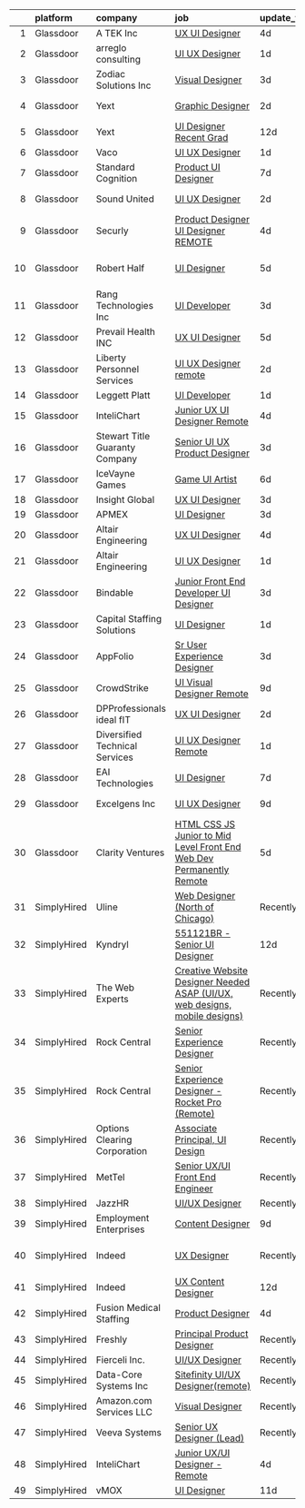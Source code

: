 

|    | platform    | company                        | job                                                                                                                                                                                                                                                                                                                                                                                                                                                                                                                                                                                                                                                                                                                                                                                                                                                                                                                                                             | update_time   | location                   |
|---:|:------------|:-------------------------------|:----------------------------------------------------------------------------------------------------------------------------------------------------------------------------------------------------------------------------------------------------------------------------------------------------------------------------------------------------------------------------------------------------------------------------------------------------------------------------------------------------------------------------------------------------------------------------------------------------------------------------------------------------------------------------------------------------------------------------------------------------------------------------------------------------------------------------------------------------------------------------------------------------------------------------------------------------------------|:--------------|:---------------------------|
|  1 | Glassdoor   | A TEK  Inc                     | [UX UI Designer](https://www.glassdoor.com/partner/jobListing.htm?pos=129&ao=1136043&s=58&guid=000001822efc20dfa5048b48a97cf96d&src=GD_JOB_AD&t=SR&vt=w&cs=1_11377999&cb=1658645652036&jobListingId=1008014837396&jrtk=3-0-1g8nfo882kf3t801-1g8nfo88gih67800-c30b1eaef094e448-)                                                                                                                                                                                                                                                                                                                                                                                                                                                                                                                                                                                                                                                                                 | 4d            | Remote                     |
|  2 | Glassdoor   | arreglo consulting             | [UI UX Designer](https://www.glassdoor.com/partner/jobListing.htm?pos=116&ao=1136043&s=58&guid=000001822efc20dfa5048b48a97cf96d&src=GD_JOB_AD&t=SR&vt=w&ea=1&cs=1_a6d32a10&cb=1658645652033&jobListingId=1008022963550&jrtk=3-0-1g8nfo882kf3t801-1g8nfo88gih67800-e202c2de53c6fba3-)                                                                                                                                                                                                                                                                                                                                                                                                                                                                                                                                                                                                                                                                            | 1d            | Remote                     |
|  3 | Glassdoor   | Zodiac Solutions Inc           | [Visual Designer](https://www.glassdoor.com/partner/jobListing.htm?pos=119&ao=1136043&s=58&guid=000001822efc20dfa5048b48a97cf96d&src=GD_JOB_AD&t=SR&vt=w&ea=1&cs=1_6ff69db3&cb=1658645652033&jobListingId=1008017154622&jrtk=3-0-1g8nfo882kf3t801-1g8nfo88gih67800-bd9f4380f71321dc-)                                                                                                                                                                                                                                                                                                                                                                                                                                                                                                                                                                                                                                                                           | 3d            | Remote                     |
|  4 | Glassdoor   | Yext                           | [Graphic Designer](https://www.glassdoor.com/partner/jobListing.htm?pos=117&ao=1136043&s=58&guid=000001822efc20dfa5048b48a97cf96d&src=GD_JOB_AD&t=SR&vt=w&ea=1&cs=1_851ec7cd&cb=1658645652033&jobListingId=1008020269513&jrtk=3-0-1g8nfo882kf3t801-1g8nfo88gih67800-fec916a2e6c2da3c-)                                                                                                                                                                                                                                                                                                                                                                                                                                                                                                                                                                                                                                                                          | 2d            | New York, NY               |
|  5 | Glassdoor   | Yext                           | [UI Designer  Recent Grad](https://www.glassdoor.com/partner/jobListing.htm?pos=107&ao=1136043&s=58&guid=000001822efc20dfa5048b48a97cf96d&src=GD_JOB_AD&t=SR&vt=w&ea=1&cs=1_d63e51b0&cb=1658645652032&jobListingId=1007997778368&jrtk=3-0-1g8nfo882kf3t801-1g8nfo88gih67800-a0e3c238307e8cd0-)                                                                                                                                                                                                                                                                                                                                                                                                                                                                                                                                                                                                                                                                  | 12d           | Washington, DC             |
|  6 | Glassdoor   | Vaco                           | [UI UX Designer](https://www.glassdoor.com/partner/jobListing.htm?pos=103&ao=1110586&s=58&guid=000001822efc20dfa5048b48a97cf96d&src=GD_JOB_AD&t=SR&vt=w&ea=1&cs=1_cab8975e&cb=1658645652031&jobListingId=1008023216768&cpc=AC285F3A3ECA6BB0&jrtk=3-0-1g8nfo882kf3t801-1g8nfo88gih67800-c2590c98b9006f94--6NYlbfkN0D_sybMACCpf9B-677oK5j6rPldVB6BlrVvFjO_o-GJZbzuF-qh4PxErFUqfUsv_6vV3WLPvigOEG1wK1pzZaVnl5iY4f9c4tr5cqpg2sIe19kpnYHaF7UgaMd0fyhrMIC5YulhDPTGLsEqDcJqeRvyv5OF1eJxVNxAsRSXdFWu20heCU_Tm8cEfGgCQjRECI1AVtqf9fhcgfiBW4LLQB3k1ZbFv9kKsujt-lUtC1TqrUMLdloidO3cbTvXPG0wCANlsKK32I1dZavFCJXIcD_qTyPwdwLEOlnSNoRjLWfC0hFULoBJrhlvzp9GDQ2dCZVqHhupJuewaGX4HOS4p0tGWeeQ94V4hUqjQP_kfUQLrvQ7lG1Nz1t5pbQjVlDbnpuV7MF3Dy77673ehjYa_GBToRZ9o7C0mKZBkMmhSpBLKS1OndXb80wKA7o1R6pn6ZdEJ7WPZYEpi919KWXEJLm8saFusTLk-SUOdbKD89ZEswpZ4m8QsDGlbK-4wAKFoQ0ApSg0I9MCKKEAvhxFjlljDuQRjihrfBM%3D)                                                                         | 1d            | Remote                     |
|  7 | Glassdoor   | Standard Cognition             | [Product UI Designer](https://www.glassdoor.com/partner/jobListing.htm?pos=121&ao=1136043&s=58&guid=000001822efc20dfa5048b48a97cf96d&src=GD_JOB_AD&t=SR&vt=w&ea=1&cs=1_139edbeb&cb=1658645652033&jobListingId=1008009522323&jrtk=3-0-1g8nfo882kf3t801-1g8nfo88gih67800-deab683002178342-)                                                                                                                                                                                                                                                                                                                                                                                                                                                                                                                                                                                                                                                                       | 7d            | California                 |
|  8 | Glassdoor   | Sound United                   | [UI UX Designer](https://www.glassdoor.com/partner/jobListing.htm?pos=123&ao=1136043&s=58&guid=000001822efc20dfa5048b48a97cf96d&src=GD_JOB_AD&t=SR&vt=w&ea=1&cs=1_a633a2d5&cb=1658645652033&jobListingId=1008021114860&jrtk=3-0-1g8nfo882kf3t801-1g8nfo88gih67800-3715b8a1269b4e8f-)                                                                                                                                                                                                                                                                                                                                                                                                                                                                                                                                                                                                                                                                            | 2d            | Carlsbad, CA               |
|  9 | Glassdoor   | Securly                        | [Product Designer   UI Designer   REMOTE](https://www.glassdoor.com/partner/jobListing.htm?pos=110&ao=1136043&s=58&guid=000001822efc20dfa5048b48a97cf96d&src=GD_JOB_AD&t=SR&vt=w&ea=1&cs=1_bb5e3d56&cb=1658645652032&jobListingId=1008015052529&jrtk=3-0-1g8nfo882kf3t801-1g8nfo88gih67800-3077bcd583cdc22f-)                                                                                                                                                                                                                                                                                                                                                                                                                                                                                                                                                                                                                                                   | 4d            | Atlanta, GA                |
| 10 | Glassdoor   | Robert Half                    | [UI Designer](https://www.glassdoor.com/partner/jobListing.htm?pos=106&ao=1110586&s=58&guid=000001822efc20dfa5048b48a97cf96d&src=GD_JOB_AD&t=SR&vt=w&ea=1&cs=1_5350e32c&cb=1658645652032&jobListingId=1008013164951&cpc=2CAED5C921A5F994&jrtk=3-0-1g8nfo882kf3t801-1g8nfo88gih67800-dd0eea5919acfc3a--6NYlbfkN0CpzDdaQkua3np5pkmj49lKioZwmwxQ-yx5plwbYmV_M5QDgP5U2s8pAHOPa11cU8y7ZXlQtO7Sj6RRqLq8cvCwH5k6L0wSkWMuEyR2fVE2uYApt6OfheO9KNKITQDvKzPXG6htBs0VRozEm7ueeJhxUHVYdTQsX8eIGq8XKGR60_pxdq8CIpyWDao7Yub85iyYlDkfJfc8TljSKKKiCAcn5IB4OlQ6CirTA_XXyAZdpqQpj9I3BgJ5_QVh1Eojy-VFuPLBZAhi7UWn4yGyo00fELYv2JZr73w3ommSJa5cn-X4lkuslBUNuETg9AYCkh4fy2UMcZanIPqeARoNeYvXcxeTo5q9TV9Z0s6wEklQF0Q9BMX0z-RUg8Mz2oc7m2cgAhtsJo7wID1Tut_r67tZ-L4tc-_PkMfC0vH-OSTRlwRYm21e-aEK3YLZ9RcL8jISjXKU__8OJ_163dyuy0wZB88txFCT8MHVzH18st-Ts8WsheyXrmNJHcReOgangzSfyAWZmpk3tapVh5e5p2--gwNZax8Wr_MUg_8TN4wNZQ%3D%3D)                                                              | 5d            | San Francisco, CA          |
| 11 | Glassdoor   | Rang Technologies Inc          | [UI Developer](https://www.glassdoor.com/partner/jobListing.htm?pos=124&ao=1136043&s=58&guid=000001822efc20dfa5048b48a97cf96d&src=GD_JOB_AD&t=SR&vt=w&ea=1&cs=1_fa119e85&cb=1658645652035&jobListingId=1008017774729&jrtk=3-0-1g8nfo882kf3t801-1g8nfo88gih67800-dff992937830c476-)                                                                                                                                                                                                                                                                                                                                                                                                                                                                                                                                                                                                                                                                              | 3d            | Remote                     |
| 12 | Glassdoor   | Prevail Health  INC            | [UX UI Designer](https://www.glassdoor.com/partner/jobListing.htm?pos=130&ao=1136043&s=58&guid=000001822efc20dfa5048b48a97cf96d&src=GD_JOB_AD&t=SR&vt=w&ea=1&cs=1_12371cd5&cb=1658645652036&jobListingId=1008012141423&jrtk=3-0-1g8nfo882kf3t801-1g8nfo88gih67800-97ae4a98b4d698e4-)                                                                                                                                                                                                                                                                                                                                                                                                                                                                                                                                                                                                                                                                            | 5d            | Remote                     |
| 13 | Glassdoor   | Liberty Personnel Services     | [UI UX Designer   remote](https://www.glassdoor.com/partner/jobListing.htm?pos=102&ao=1110586&s=58&guid=000001822efc20dfa5048b48a97cf96d&src=GD_JOB_AD&t=SR&vt=w&ea=1&cs=1_6c40912c&cb=1658645652031&jobListingId=1008020321529&cpc=217C45A42544DB93&jrtk=3-0-1g8nfo882kf3t801-1g8nfo88gih67800-eac89fb5955a49f9--6NYlbfkN0ABlbgmRunahSWEMvO4v1iTu5Ck0xfBTrm-DXDWxasAKsFsWtBaGHiD_n8TBJRveZY7lcPUmwF7zpyF2d_tbSREJ3AGgsYZgmSTQuNdbDBRafX9aIJ5GA_4lXQXf4256oc5ZCPdM2Kca8y9MqNtk-55ZnYFxEI4LXOQbdVatDNL5bXsTd-E1Vwjk8a6n9KEcjbPKD4k2l4CxwyyJ8OAHSnINB638xn-GDIG2NuBAlJBNUHtedxHSxzJiLUj32aPZXDvCPXL2rOkro1tLrJlD1_Zsn28TOSZGYLCfBQyrds7Z0LxAbc6TnKXIghVKRquZmUhvIgh1qLJIN_xqaSsExQrcIZJpRLL-IxF4vuk_4fNB8Q6rX0b3kn9sAxhDOmIdylGDO_3_BPffhRejOle2svXRXLsh2wkGP0OslAUIjd2_rb_hfiWskg9j9x5TdIC1izwYEhKcW5hABSPLKbE7dQEXhzQaUhK9IH6IKM0dFaB2A2O_m551bUGN59s8VclQHAcKPjRh7_Xrwkijn-6-14DtRW2WEmje881s5pFnGQN2s4wn6b1P_PD)                                              | 2d            | Blue Bell, PA              |
| 14 | Glassdoor   | Leggett   Platt                | [UI Developer](https://www.glassdoor.com/partner/jobListing.htm?pos=114&ao=1136043&s=58&guid=000001822efc20dfa5048b48a97cf96d&src=GD_JOB_AD&t=SR&vt=w&cs=1_8bd4b245&cb=1658645652033&jobListingId=1008023905762&jrtk=3-0-1g8nfo882kf3t801-1g8nfo88gih67800-74fb0160846daa3e-)                                                                                                                                                                                                                                                                                                                                                                                                                                                                                                                                                                                                                                                                                   | 1d            | Remote                     |
| 15 | Glassdoor   | InteliChart                    | [Junior UX UI Designer   Remote](https://www.glassdoor.com/partner/jobListing.htm?pos=108&ao=1136043&s=58&guid=000001822efc20dfa5048b48a97cf96d&src=GD_JOB_AD&t=SR&vt=w&ea=1&cs=1_1f62ca78&cb=1658645652032&jobListingId=1008015971312&jrtk=3-0-1g8nfo882kf3t801-1g8nfo88gih67800-0dbe805531d277ca-)                                                                                                                                                                                                                                                                                                                                                                                                                                                                                                                                                                                                                                                            | 4d            | Charlotte, NC              |
| 16 | Glassdoor   | Stewart Title Guaranty Company | [Senior UI UX Product Designer](https://www.glassdoor.com/partner/jobListing.htm?pos=126&ao=1136043&s=58&guid=000001822efc20dfa5048b48a97cf96d&src=GD_JOB_AD&t=SR&vt=w&cs=1_fc92a9d8&cb=1658645652036&jobListingId=1008017685588&jrtk=3-0-1g8nfo882kf3t801-1g8nfo88gih67800-10bd3d14fd689a25-)                                                                                                                                                                                                                                                                                                                                                                                                                                                                                                                                                                                                                                                                  | 3d            | Houston, TX                |
| 17 | Glassdoor   | IceVayne Games                 | [Game UI Artist](https://www.glassdoor.com/partner/jobListing.htm?pos=118&ao=1136043&s=58&guid=000001822efc20dfa5048b48a97cf96d&src=GD_JOB_AD&t=SR&vt=w&ea=1&cs=1_2c1f13bb&cb=1658645652033&jobListingId=1008010939116&jrtk=3-0-1g8nfo882kf3t801-1g8nfo88gih67800-a4580d4e6a89142d-)                                                                                                                                                                                                                                                                                                                                                                                                                                                                                                                                                                                                                                                                            | 6d            | Remote                     |
| 18 | Glassdoor   | Insight Global                 | [UX UI Designer](https://www.glassdoor.com/partner/jobListing.htm?pos=105&ao=1110586&s=58&guid=000001822efc20dfa5048b48a97cf96d&src=GD_JOB_AD&t=SR&vt=w&ea=1&cs=1_464a7cd2&cb=1658645652032&jobListingId=1008017608938&cpc=451933188B21919D&jrtk=3-0-1g8nfo882kf3t801-1g8nfo88gih67800-4a6aa1b5e454c963--6NYlbfkN0BKkHZu3wF05EeDimN_p6sYpKCMArvwa95YdH7UpkaBCqbf-VUoJ2eB_NdZcIPYHt1hbZIeMhMy-j-AapHu704jmIlayA_c4P5LbNOmJFQxH70tFtoRhnBPK-gol71n1_FCip3VwEG-dNuD6NR7ubdn8-FyB3hJDW-fMtL1SCAwZZ8kaozmhuxYBctns-cFp0IyggxY8YniMlY1PQNAs9bZni2oTTKopKm_VoGUSTAcYdqhWxA_w8ZXIOyjVwww85UwEqp_2ZrupRc-XzGUmQ8aCmvpvoiBCepi1TMaeUtKn4Zj6clhzM3_6MITzWD_HB7JX_qBZVOcg90qLOjU8f2WLJykScQaLMPKJlrIiwitsa_OaGZQ8YzZlTLAfC4fQo8Xefz_j2ulfsnwbDoEMW-VF9QWdecUs3azqaZ1_Objnk3LY78rNNxRoLB2x1j-xYFOOBiD7YivZucuAQsrLZK-8c8zaYQgLmlC0lBx4imN1UPgD-PzIkZUgR6ZyYJhRuFrMa_B42VmLg%3D%3D)                                                                                           | 3d            | Remote                     |
| 19 | Glassdoor   | APMEX                          | [UI Designer](https://www.glassdoor.com/partner/jobListing.htm?pos=115&ao=1136043&s=58&guid=000001822efc20dfa5048b48a97cf96d&src=GD_JOB_AD&t=SR&vt=w&cs=1_21dcd73c&cb=1658645652033&jobListingId=1008017182181&jrtk=3-0-1g8nfo882kf3t801-1g8nfo88gih67800-7b77dcec8923c3c5-)                                                                                                                                                                                                                                                                                                                                                                                                                                                                                                                                                                                                                                                                                    | 3d            | Remote                     |
| 20 | Glassdoor   | Altair Engineering             | [UX UI Designer](https://www.glassdoor.com/partner/jobListing.htm?pos=120&ao=1136043&s=58&guid=000001822efc20dfa5048b48a97cf96d&src=GD_JOB_AD&t=SR&vt=w&ea=1&cs=1_f0fe9bf3&cb=1658645652033&jobListingId=1008014501825&jrtk=3-0-1g8nfo882kf3t801-1g8nfo88gih67800-40422d01b9dad0ef-)                                                                                                                                                                                                                                                                                                                                                                                                                                                                                                                                                                                                                                                                            | 4d            | Remote                     |
| 21 | Glassdoor   | Altair Engineering             | [UI UX Designer](https://www.glassdoor.com/partner/jobListing.htm?pos=111&ao=1136043&s=58&guid=000001822efc20dfa5048b48a97cf96d&src=GD_JOB_AD&t=SR&vt=w&cs=1_d8ca98cf&cb=1658645652032&jobListingId=1008021964635&jrtk=3-0-1g8nfo882kf3t801-1g8nfo88gih67800-7e43a2017b218503-)                                                                                                                                                                                                                                                                                                                                                                                                                                                                                                                                                                                                                                                                                 | 1d            | Troy, MI                   |
| 22 | Glassdoor   | Bindable                       | [Junior Front End Developer   UI Designer](https://www.glassdoor.com/partner/jobListing.htm?pos=125&ao=1136043&s=58&guid=000001822efc20dfa5048b48a97cf96d&src=GD_JOB_AD&t=SR&vt=w&ea=1&cs=1_bde53bc4&cb=1658645652035&jobListingId=1008017673760&jrtk=3-0-1g8nfo882kf3t801-1g8nfo88gih67800-7b3889437b783dea-)                                                                                                                                                                                                                                                                                                                                                                                                                                                                                                                                                                                                                                                  | 3d            | Boston, MA                 |
| 23 | Glassdoor   | Capital Staffing Solutions     | [UI Designer](https://www.glassdoor.com/partner/jobListing.htm?pos=104&ao=1110586&s=58&guid=000001822efc20dfa5048b48a97cf96d&src=GD_JOB_AD&t=SR&vt=w&ea=1&cs=1_d62a9719&cb=1658645652031&jobListingId=1008023231202&cpc=AC285F3A3ECA6BB0&jrtk=3-0-1g8nfo882kf3t801-1g8nfo88gih67800-54ecd7e42be3aacb--6NYlbfkN0AHXq2vAVwR3IH7wgnTMdWCa3HguypIXx0DFudX-u0zu6XSU0N9gDGCMsnO9yvyAfPnkA-sI6Lwg1p7uythykJ0UUbXrhfkgO2lUrwedal2345-YASVd-rdKcva1hf5oqxFxncSqH5ak80ZaWEfE2j5ZI2ZZ1TZTIm1E2kczfgrGjFhyNDGrt3HVGkPfMSpCFOeUMCwwy-ixEpPwTQGbHsA5Oey2r4h2dTC67funiI2_Zcwp6nZw54Re5UcAQqhVkJPvrvNJIO1tDkWre5tl8toZgnCov7MHI4oqYJV7lcD6w1WgdZs1zFClUz2Zvsh12hyrcIrymh55gz1XzIB6gu6B9JidOcFll1yjjL85UgQi9QdA1MJAw7szzAPwtnrXJYSJ2DyDpmFQsypYigJygO24GK9iuF_-z5zJkJZgCjgpk7YydqChCRtoH-RMyNIn-fG9h8CK_z3krNYIU5dqvl3cQBmkq-UdIQmU9W1aI1ieQxL8pD7YfKjW_ZlSXLcgZ0xMhxelBOiFA%3D%3D)                                                                                              | 1d            | Remote                     |
| 24 | Glassdoor   | AppFolio                       | [Sr  User Experience Designer](https://www.glassdoor.com/partner/jobListing.htm?pos=128&ao=1136043&s=58&guid=000001822efc20dfa5048b48a97cf96d&src=GD_JOB_AD&t=SR&vt=w&cs=1_35eae18c&cb=1658645652036&jobListingId=1008018277807&jrtk=3-0-1g8nfo882kf3t801-1g8nfo88gih67800-1246d9e5c5bf6cdf-)                                                                                                                                                                                                                                                                                                                                                                                                                                                                                                                                                                                                                                                                   | 3d            | Remote                     |
| 25 | Glassdoor   | CrowdStrike                    | [UI Visual Designer  Remote ](https://www.glassdoor.com/partner/jobListing.htm?pos=109&ao=1136043&s=58&guid=000001822efc20dfa5048b48a97cf96d&src=GD_JOB_AD&t=SR&vt=w&cs=1_0ccc3cac&cb=1658645652032&jobListingId=1008005239713&jrtk=3-0-1g8nfo882kf3t801-1g8nfo88gih67800-799866f077c4d91d-)                                                                                                                                                                                                                                                                                                                                                                                                                                                                                                                                                                                                                                                                    | 9d            | Remote                     |
| 26 | Glassdoor   | DPProfessionals   ideal fIT    | [UX UI Designer](https://www.glassdoor.com/partner/jobListing.htm?pos=127&ao=1136043&s=58&guid=000001822efc20dfa5048b48a97cf96d&src=GD_JOB_AD&t=SR&vt=w&ea=1&cs=1_5d883c93&cb=1658645652036&jobListingId=1008019820721&jrtk=3-0-1g8nfo882kf3t801-1g8nfo88gih67800-62b4b76c7fca9013-)                                                                                                                                                                                                                                                                                                                                                                                                                                                                                                                                                                                                                                                                            | 2d            | Remote                     |
| 27 | Glassdoor   | Diversified Technical Services | [UI UX Designer   Remote](https://www.glassdoor.com/partner/jobListing.htm?pos=113&ao=1136043&s=58&guid=000001822efc20dfa5048b48a97cf96d&src=GD_JOB_AD&t=SR&vt=w&ea=1&cs=1_78fa4380&cb=1658645652033&jobListingId=1008023633395&jrtk=3-0-1g8nfo882kf3t801-1g8nfo88gih67800-fa5b68d74e6e1a8d-)                                                                                                                                                                                                                                                                                                                                                                                                                                                                                                                                                                                                                                                                   | 1d            | Remote                     |
| 28 | Glassdoor   | EAI Technologies               | [UI Designer](https://www.glassdoor.com/partner/jobListing.htm?pos=112&ao=1136043&s=58&guid=000001822efc20dfa5048b48a97cf96d&src=GD_JOB_AD&t=SR&vt=w&cs=1_535c9cd0&cb=1658645652032&jobListingId=1008009893703&jrtk=3-0-1g8nfo882kf3t801-1g8nfo88gih67800-fc0ef554de656669-)                                                                                                                                                                                                                                                                                                                                                                                                                                                                                                                                                                                                                                                                                    | 7d            | Vienna, VA                 |
| 29 | Glassdoor   | Excelgens  Inc                 | [UI UX Designer](https://www.glassdoor.com/partner/jobListing.htm?pos=122&ao=1136043&s=58&guid=000001822efc20dfa5048b48a97cf96d&src=GD_JOB_AD&t=SR&vt=w&ea=1&cs=1_9a2cab62&cb=1658645652033&jobListingId=1008006202319&jrtk=3-0-1g8nfo882kf3t801-1g8nfo88gih67800-bdee59f81ca76aa9-)                                                                                                                                                                                                                                                                                                                                                                                                                                                                                                                                                                                                                                                                            | 9d            | Parsippany, NJ             |
| 30 | Glassdoor   | Clarity Ventures               | [HTML CSS JS   Junior to Mid Level Front End Web Dev  Permanently Remote ](https://www.glassdoor.com/partner/jobListing.htm?pos=101&ao=1110586&s=58&guid=000001822efc20dfa5048b48a97cf96d&src=GD_JOB_AD&t=SR&vt=w&ea=1&cs=1_f7898fcd&cb=1658645652031&jobListingId=1008012656049&cpc=2CAED5C921A5F994&jrtk=3-0-1g8nfo882kf3t801-1g8nfo88gih67800-1be3ac16810ef0ec--6NYlbfkN0CnFew2DKDg1ZcQYWs-jb3VbV8f9jsdYOzdab3qbwS2_bShBJk445Mcwp7syyl0RP2nMrytpBmQh-gd6eCr4QMwqY9Un6h_F14JW20Ezj3Vy-Z4ComxYCZIkAcjQxKGm_DcOhHIiNc7a5a507D4_CABJqVp-nr9Jmqg4Dw39hbTzm08O3Z8gyKU97fcioaAXzASUOXJ-mVSOCFaK708p4UEaSczCJpFjld_pHekzdQoeUipmE5R9tRDO6HI_nexlu4Tat4-8aCh3uKyoi9IWdEPXoiJuFWsPKCKB78yZBel3LRZD-zE0hEkmQhWytQTOTcbf5Ibc02BjSm9vrxvn8R_ybZE26VIcn6LJ-289detYnnOHHaHtk8YHOE31DZn_IX7_wwVOVkLrDDXhg6ob6MxrfAfluIxtzhjpAMdMrzJKw_XTPRLdNDOTqlx9YQKlWh-Sv2uQM3uMPe-CNH5Hz6WrOSaANBweAT-99tBdGW9i7xPmPvzyIQNTegi_l18tSo76hG095-i1KV30jcEaEcotR4UxcvS1kHxv4cdbNX0PA%3D%3D) | 5d            | Remote                     |
| 31 | SimplyHired | Uline                          | [Web Designer (North of Chicago)](https://www.simplyhired.com/job/R7nnTqvsbmA4vbD-Y5wWE_kvbR_E8JahJe36WFvxALSsjU3nTzxarA?q=ui+designer)                                                                                                                                                                                                                                                                                                                                                                                                                                                                                                                                                                                                                                                                                                                                                                                                                         | Recently      | Chicago, IL                |
| 32 | SimplyHired | Kyndryl                        | [551121BR - Senior UI Designer](https://www.simplyhired.com/job/ln0q34g6s9axBOm-rTUWAVtLoFSFqQUKmESbQP3-Av_kUwzfaMU9MQ?q=ui+designer)                                                                                                                                                                                                                                                                                                                                                                                                                                                                                                                                                                                                                                                                                                                                                                                                                           | 12d           | Remote                     |
| 33 | SimplyHired | The Web Experts                | [Creative Website Designer Needed ASAP (UI/UX, web designs, mobile designs)](https://www.simplyhired.com/job/l-egCQiYg6FAtzLn9s0wN-WzeWW5snE-ksAblGGZvNSlnpUcsuhHqA?q=ui+designer)                                                                                                                                                                                                                                                                                                                                                                                                                                                                                                                                                                                                                                                                                                                                                                              | Recently      | Remote                     |
| 34 | SimplyHired | Rock Central                   | [Senior Experience Designer](https://www.simplyhired.com/job/UsF5NXTI_IXYhcawUmw3kN32jP06WleBqauCl8-aleTJzozKLE6Thw?q=ui+designer)                                                                                                                                                                                                                                                                                                                                                                                                                                                                                                                                                                                                                                                                                                                                                                                                                              | Recently      | Detroit, MI                |
| 35 | SimplyHired | Rock Central                   | [Senior Experience Designer - Rocket Pro (Remote)](https://www.simplyhired.com/job/WFOQFrw2mphynW-NsIpy91iE8xWR5Lm0fNy65Uhq_2M__KiA2xz0ow?q=ui+designer)                                                                                                                                                                                                                                                                                                                                                                                                                                                                                                                                                                                                                                                                                                                                                                                                        | Recently      | Detroit, MI                |
| 36 | SimplyHired | Options Clearing Corporation   | [Associate Principal, UI Design](https://www.simplyhired.com/job/W92YsuUW4xbt8AD3mTP4SQGrVXpulViZ7_LHfCXEUtW2GMS18CQL7g?q=ui+designer)                                                                                                                                                                                                                                                                                                                                                                                                                                                                                                                                                                                                                                                                                                                                                                                                                          | Recently      | Chicago, IL                |
| 37 | SimplyHired | MetTel                         | [Senior UX/UI Front End Engineer](https://www.simplyhired.com/job/h9F9ju5EeyHELTPd36kx3gE80hL7kLq5gcztZQBQQ-aD72nmRjpGsg?q=ui+designer)                                                                                                                                                                                                                                                                                                                                                                                                                                                                                                                                                                                                                                                                                                                                                                                                                         | Recently      | New York, NY               |
| 38 | SimplyHired | JazzHR                         | [UI/UX Designer](https://www.simplyhired.com/job/Yex-YG7sq9tWe_fCm2zUaKg6yD-f2KXwXGI-SyCZZsuKoWKWbf6SPA?q=ui+designer)                                                                                                                                                                                                                                                                                                                                                                                                                                                                                                                                                                                                                                                                                                                                                                                                                                          | Recently      | Remote                     |
| 39 | SimplyHired | Employment Enterprises         | [Content Designer](https://www.simplyhired.com/job/-4TzRdYlilT-cf4SU_JVKJizkz-OtcW15vUI7hsEu4ibDXCPTtlyIQ?q=ui+designer)                                                                                                                                                                                                                                                                                                                                                                                                                                                                                                                                                                                                                                                                                                                                                                                                                                        | 9d            | Remote                     |
| 40 | SimplyHired | Indeed                         | [UX Designer](https://www.simplyhired.com/job/URziMhrNTaKa1PLKfIfrhF-GuRmaj4gn2FhVHZfhBU3tWsV0R0J4dw?q=ui+designer)                                                                                                                                                                                                                                                                                                                                                                                                                                                                                                                                                                                                                                                                                                                                                                                                                                             | Recently      | United States +4 locations |
| 41 | SimplyHired | Indeed                         | [UX Content Designer](https://www.simplyhired.com/job/huV-0fiYMPvT3Oy028SorULAb08i1rVCGQav57wC1oIP2RIuHxvizw?q=ui+designer)                                                                                                                                                                                                                                                                                                                                                                                                                                                                                                                                                                                                                                                                                                                                                                                                                                     | 12d           | United States              |
| 42 | SimplyHired | Fusion Medical Staffing        | [Product Designer](https://www.simplyhired.com/job/CkvdKoBsJgzs_CdBD7hjmrN8LLOl-erbZtsJO5xBNvLJR7zJfvQb-w?q=ui+designer)                                                                                                                                                                                                                                                                                                                                                                                                                                                                                                                                                                                                                                                                                                                                                                                                                                        | 4d            | Omaha, NE                  |
| 43 | SimplyHired | Freshly                        | [Principal Product Designer](https://www.simplyhired.com/job/J3-4IY7jtCXT6TVL4qmUa7HhxOUgrWSxXaTQ4R2KLRe611do-0a3nw?q=ui+designer)                                                                                                                                                                                                                                                                                                                                                                                                                                                                                                                                                                                                                                                                                                                                                                                                                              | Recently      | New York, NY               |
| 44 | SimplyHired | Fierceli Inc.                  | [UI/UX Designer](https://www.simplyhired.com/job/4mPUVp9vxF3mJYKFcT1rrol9Wae_aOm6KyPlvQzGE6rdo8ZB3-RdnA?q=ui+designer)                                                                                                                                                                                                                                                                                                                                                                                                                                                                                                                                                                                                                                                                                                                                                                                                                                          | Recently      | Remote                     |
| 45 | SimplyHired | Data-Core Systems Inc          | [Sitefinity UI/UX Designer(remote)](https://www.simplyhired.com/job/wo_O1ruW2m2E5bAUtkHMT6DsLZJ4FKOOod1BFHFk8BfoH124a-PlBQ?q=ui+designer)                                                                                                                                                                                                                                                                                                                                                                                                                                                                                                                                                                                                                                                                                                                                                                                                                       | Recently      | Middleton, PA              |
| 46 | SimplyHired | Amazon.com Services LLC        | [Visual Designer](https://www.simplyhired.com/job/07csdT2C5wUC0BjRkvFLfN-A2TKuc9tkdRnFlCKVrN7nw2oJdE55kw?q=ui+designer)                                                                                                                                                                                                                                                                                                                                                                                                                                                                                                                                                                                                                                                                                                                                                                                                                                         | Recently      | Remote +1 location         |
| 47 | SimplyHired | Veeva Systems                  | [Senior UX Designer (Lead)](https://www.simplyhired.com/job/zotqg0LNyggwCvIVEN0GQD5X9uMwPE4Ruxm9_8sypuf_l-NU82U_IQ?q=ui+designer)                                                                                                                                                                                                                                                                                                                                                                                                                                                                                                                                                                                                                                                                                                                                                                                                                               | Recently      | Boston, MA                 |
| 48 | SimplyHired | InteliChart                    | [Junior UX/UI Designer - Remote](https://www.simplyhired.com/job/V0hpIU5_zTQr1OhAlwytjov1oxXRqvCsAk3BQFh9MuRvSwsGZRzCJQ?q=ui+designer)                                                                                                                                                                                                                                                                                                                                                                                                                                                                                                                                                                                                                                                                                                                                                                                                                          | 4d            | Charlotte, NC              |
| 49 | SimplyHired | vMOX                           | [UI Designer](https://www.simplyhired.com/job/-xu2smBm5NNkhuaClDztbzBPXLeXJvYWkiRluapxLcKGcselFZtnmQ?q=ui+designer)                                                                                                                                                                                                                                                                                                                                                                                                                                                                                                                                                                                                                                                                                                                                                                                                                                             | 11d           | Remote                     |